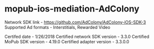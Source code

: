 # mopub-ios-mediation-AdColony

Network SDK link - https://github.com/AdColony/AdColony-iOS-SDK-3
Supported Ad formats - Interstitials, Rewarded Video

Certifed date - 1/26/2018
Certified network SDK version - 3.3.0
Certified MoPub SDK version - 4.19.0
Certified adapter version - 3.3.0.0

